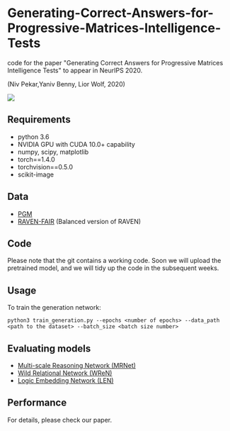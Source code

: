 # Generating-Correct-Answers-for-Progressive-Matrices-Intelligence-Tests
code for the paper "Generating Correct Answers for Progressive Matrices Intelligence Tests" to appear in NeurIPS 2020. 

(Niv Pekar,Yaniv Benny, Lior Wolf, 2020)

![](https://github.com/nivPekar/Generating-Correct-Answers-for-Progressive-Matrices-Intelligence-Tests/tree/main/images/intro.png)


## Requirements
* python 3.6
* NVIDIA GPU with CUDA 10.0+ capability
* numpy, scipy, matplotlib
* torch==1.4.0
* torchvision==0.5.0
* scikit-image


## Data
* [PGM](https://github.com/deepmind/abstract-reasoning-matrices)
* [RAVEN-FAIR](https://github.com/yanivbenny/RAVEN_FAIR) (Balanced version of RAVEN)


## Code
Please note that the git contains a working code. Soon we will upload the pretrained model, and we will tidy up the code in the subsequent weeks.

## Usage
To train the generation network:
```
python3 train_generation.py --epochs <number of epochs> --data_path <path to the dataset> --batch_size <batch size number>
```


## Evaluating models
* [Multi-scale Reasoning Network (MRNet)](https://github.com/yanivbenny/MRNet)
* [Wild Relational Network (WReN)](https://github.com/Fen9/WReN)
* [Logic Embedding Network (LEN)](https://github.com/zkcys001/distracting_feature)

## Performance
For details, please check our paper. 
